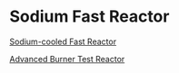 # Sodium Fast Reactor

[Sodium-cooled Fast Reactor](sfr.md)

[Advanced Burner Test Reactor](abtr.md)
